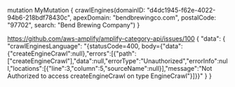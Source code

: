 mutation MyMutation {
  crawlEngines(domainID: "d4dc1945-f62e-4022-94b6-218bdf78430c", apexDomain: "bendbrewingco.com", postalCode: "97702", search: "Bend Brewing Company")
}






https://github.com/aws-amplify/amplify-category-api/issues/100
{
  "data": {
    "crawlEnginesLanguage": "{statusCode=400, body={\"data\":{\"createEngineCrawl\":null},\"errors\":[{\"path\":[\"createEngineCrawl\"],\"data\":null,\"errorType\":\"Unauthorized\",\"errorInfo\":null,\"locations\":[{\"line\":3,\"column\":5,\"sourceName\":null}],\"message\":\"Not Authorized to access createEngineCrawl on type EngineCrawl\"}]}}"
  }
}